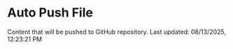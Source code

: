 # Auto Push File

Content that will be pushed to GitHub repository.
Last updated: 08/13/2025, 12:23:21 PM